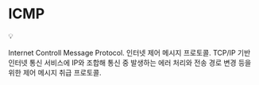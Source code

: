# ICMP

<aside>
💡

Internet Controll Message Protocol.
인터넷 제어 메시지 프로토콜.
TCP/IP 기반 인터넷 통신 서비스에 IP와 조합해 통신 중 발생하는 에러 처리와 전송 경로 변경 등을 위한 제어 메시지 취급 프로토콜.

</aside>